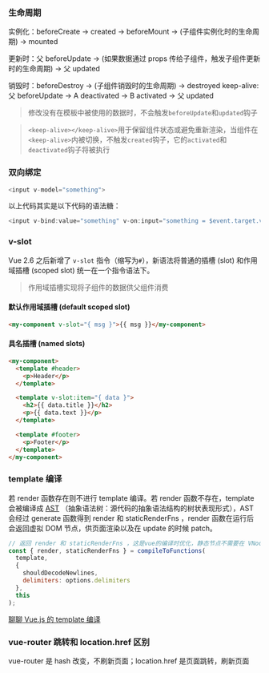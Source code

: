 ### 生命周期

实例化：beforeCreate -> created -> beforeMount -> (子组件实例化时的生命周期) -> mounted

更新时：父 beforeUpdate -> (如果数据通过 props 传给子组件，触发子组件更新时的生命周期) -> 父 updated

销毁时：beforeDestroy -> (子组件销毁时的生命周期) -> destroyed
keep-alive: 父 beforeUpdate -> A deactivated -> B activated -> 父 updated

> 修改没有在模板中被使用的数据时，不会触发`beforeUpdate`和`updated`钩子

> `<keep-alive></keep-alive>`用于保留组件状态或避免重新渲染，当组件在`<keep-alive>`内被切换，不触发`created`钩子，它的`activated`和`deactivated`钩子将被执行

### 双向绑定

```js
<input v-model="something">
```

以上代码其实是以下代码的语法糖：

```js
<input v-bind:value="something" v-on:input="something = $event.target.value">
```

### v-slot

Vue 2.6 之后新增了 `v-slot` 指令（缩写为`#`），新语法将普通的插槽 (slot) 和作用域插槽 (scoped slot) 统一在一个指令语法下。

> 作用域插槽实现将子组件的数据供父组件消费

#### 默认作用域插槽 (default scoped slot)

```html
<my-component v-slot="{ msg }">{{ msg }}</my-component>
```

#### 具名插槽 (named slots)

```html
<my-component>
  <template #header>
    <p>Header</p>
  </template>

  <template v-slot:item="{ data }">
    <h2>{{ data.title }}</h2>
    <p>{{ data.text }}</p>
  </template>

  <template #footer>
    <p>Footer</p>
  </template>
</my-component>
```

### template 编译

若 render 函数存在则不进行 template 编译。若 render 函数不存在，template 会被编译成 [AST](https://juejin.im/post/5ab83f67f265da237e09b2f6) （抽象语法树：源代码的抽象语法结构的树状表现形式），AST 会经过 generate 函数得到 render 和 staticRenderFns ，render 函数在运行后会返回虚拟 DOM 节点，供页面渲染以及在 update 的时候 patch。

```js
// 返回 render 和 staticRenderFns ，这是vue的编译时优化，静态节点不需要在 VNode 更新时进行 patch，优化性能
const { render, staticRenderFns } = compileToFunctions(
  template,
  {
    shouldDecodeNewlines,
    delimiters: options.delimiters
  },
  this
);
```

[聊聊 Vue.js 的 template 编译](https://juejin.im/post/59da1c116fb9a00a4a4cf6dd)

### vue-router 跳转和 location.href 区别

vue-router 是 hash 改变，不刷新页面；location.href 是页面跳转，刷新页面
